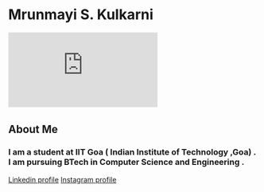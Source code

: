 # **Mrunmayi S. Kulkarni**
![Image link](https://github.com/MrunmayiKulkarni/MrunmayiKulkarni.github.io/blob/main/Adobe%20Scan%2023-Apr-2023.pdf)

##  About Me
### I am a student at IIT Goa ( Indian Institute of Technology ,Goa) . I am pursuing BTech in Computer Science and Engineering . 
[Linkedin profile](https://www.linkedin.com/in/mrunmayi-kulkarni-923a5a255)
[Instagram profile](https://instagram.com/mrunmayi_kulkarni123?igshid=ZDdkNTZiNTM=)

